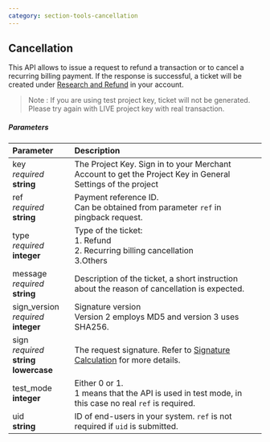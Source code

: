 ```yaml
---
category: section-tools-cancellation
---
```


## Cancellation

This API allows to issue a request to refund a transaction or to cancel a recurring billing payment. If the response is successful, a ticket will be created under [Research and Refund](https://api.paymentwall.com/developers/crm/tickets) in your account.
> Note : If you are using test project key, ticket will not be generated. Please try again with LIVE project key with real transaction.

##### Parameters

|Parameter|Description|
|:---|:---|
|key<br>*required*<br>**string**| The Project Key. Sign in to your Merchant Account to get the Project Key in General Settings of the project|
|ref<br>*required*<br>**string**| Payment reference ID.<br>Can be obtained from parameter ```ref``` in pingback request. |
|type<br>*required*<br>**integer**| Type of the ticket:<br>1. Refund<br>2. Recurring billing cancellation<br>3.Others|
|message<br>*required*<br>**string**| Description of the ticket, a short instruction about the reason of cancellation is expected.|
|sign_version<br>*required*<br>**integer**| Signature version<br>Version 2 employs MD5 and version 3 uses SHA256.|
|sign<br>*required*<br>**string lowercase**|The request signature. Refer to [Signature Calculation](/paymentwall.github.io/signature-calculation) for more details.|
|test_mode <br>**integer**| Either 0 or 1.<br>1 means that the API is used in test mode, in this case no real ```ref``` is required.|
|uid<br>**string**| ID of end-users in your system. ```ref``` is not required if ```uid``` is submitted.|
